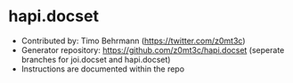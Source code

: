 hapi.docset
===========

* Contributed by: Timo Behrmann (https://twitter.com/z0mt3c)
* Generator repository: https://github.com/z0mt3c/hapi.docset (seperate branches for joi.docset and hapi.docset)
* Instructions are documented within the repo
